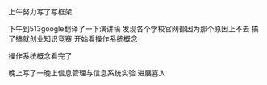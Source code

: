 上午努力写了写框架

下午到513google翻译了一下演讲稿 发现各个学校官网都因为那个原因上不去 搞了搞就创业知识竞赛 开始看操作系统概念

操作系统概念看完了

晚上写了一晚上信息管理与信息系统实验 进展喜人